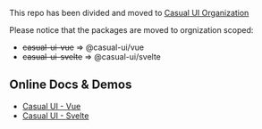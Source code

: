 This repo has been divided and moved to [Casual UI Organization](https://github.com/Casual-UI/)

Please notice that the packages are moved to orgnization scoped: 

- ~~casual-ui-vue~~ => @casual-ui/vue 
- ~~casual-ui-svelte~~ => @casual-ui/svelte

## Online Docs & Demos

* [Casual UI - Vue](https://vue.casual-ui.site/)
* [Casual UI - Svelte](https://svelte.casual-ui.site/)

